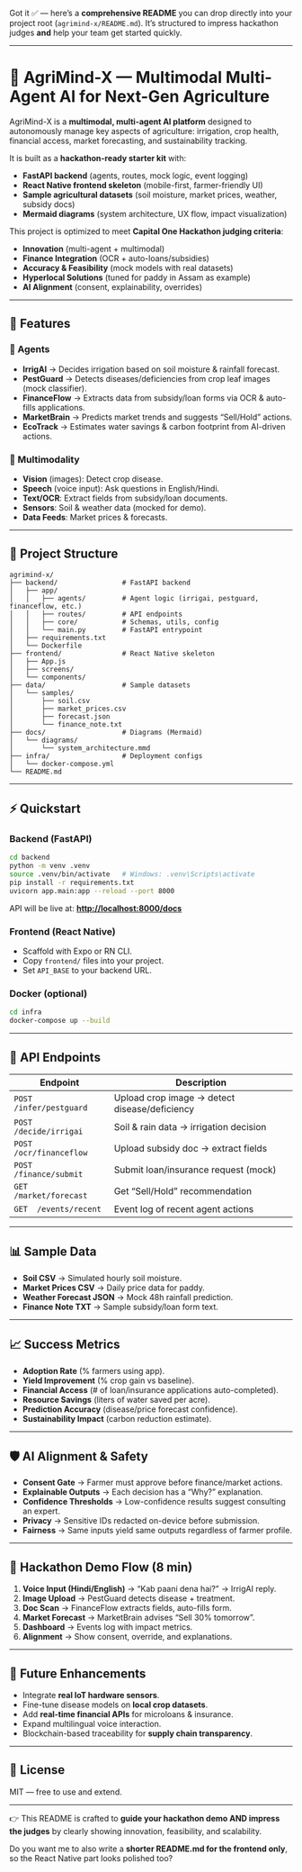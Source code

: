 Got it ✅ — here’s a **comprehensive README** you can drop directly into your project root (`agrimind-x/README.md`).
It’s structured to impress hackathon judges **and** help your team get started quickly.

---

# 🌾 AgriMind-X — Multimodal Multi-Agent AI for Next-Gen Agriculture

AgriMind-X is a **multimodal, multi-agent AI platform** designed to autonomously manage key aspects of agriculture: irrigation, crop health, financial access, market forecasting, and sustainability tracking.

It is built as a **hackathon-ready starter kit** with:

* **FastAPI backend** (agents, routes, mock logic, event logging)
* **React Native frontend skeleton** (mobile-first, farmer-friendly UI)
* **Sample agricultural datasets** (soil moisture, market prices, weather, subsidy docs)
* **Mermaid diagrams** (system architecture, UX flow, impact visualization)

This project is optimized to meet **Capital One Hackathon judging criteria**:

* **Innovation** (multi-agent + multimodal)
* **Finance Integration** (OCR + auto-loans/subsidies)
* **Accuracy & Feasibility** (mock models with real datasets)
* **Hyperlocal Solutions** (tuned for paddy in Assam as example)
* **AI Alignment** (consent, explainability, overrides)

---

## 🚀 Features

### 🤖 Agents

* **IrrigAI** → Decides irrigation based on soil moisture & rainfall forecast.
* **PestGuard** → Detects diseases/deficiencies from crop leaf images (mock classifier).
* **FinanceFlow** → Extracts data from subsidy/loan forms via OCR & auto-fills applications.
* **MarketBrain** → Predicts market trends and suggests “Sell/Hold” actions.
* **EcoTrack** → Estimates water savings & carbon footprint from AI-driven actions.

### 🧠 Multimodality

* **Vision** (images): Detect crop disease.
* **Speech** (voice input): Ask questions in English/Hindi.
* **Text/OCR**: Extract fields from subsidy/loan documents.
* **Sensors**: Soil & weather data (mocked for demo).
* **Data Feeds**: Market prices & forecasts.

---

## 📂 Project Structure

```
agrimind-x/
├── backend/                # FastAPI backend
│   ├── app/
│   │   ├── agents/         # Agent logic (irrigai, pestguard, financeflow, etc.)
│   │   ├── routes/         # API endpoints
│   │   ├── core/           # Schemas, utils, config
│   │   └── main.py         # FastAPI entrypoint
│   ├── requirements.txt
│   └── Dockerfile
├── frontend/               # React Native skeleton
│   ├── App.js
│   ├── screens/
│   └── components/
├── data/                   # Sample datasets
│   └── samples/
│       ├── soil.csv
│       ├── market_prices.csv
│       ├── forecast.json
│       └── finance_note.txt
├── docs/                   # Diagrams (Mermaid)
│   └── diagrams/
│       └── system_architecture.mmd
├── infra/                  # Deployment configs
│   └── docker-compose.yml
└── README.md
```

---

## ⚡ Quickstart

### Backend (FastAPI)

```bash
cd backend
python -m venv .venv
source .venv/bin/activate   # Windows: .venv\Scripts\activate
pip install -r requirements.txt
uvicorn app.main:app --reload --port 8000
```

API will be live at: **[http://localhost:8000/docs](http://localhost:8000/docs)**

### Frontend (React Native)

* Scaffold with Expo or RN CLI.
* Copy `frontend/` files into your project.
* Set `API_BASE` to your backend URL.

### Docker (optional)

```bash
cd infra
docker-compose up --build
```

---

## 🔌 API Endpoints

| Endpoint                | Description                                   |
| ----------------------- | --------------------------------------------- |
| `POST /infer/pestguard` | Upload crop image → detect disease/deficiency |
| `POST /decide/irrigai`  | Soil & rain data → irrigation decision        |
| `POST /ocr/financeflow` | Upload subsidy doc → extract fields           |
| `POST /finance/submit`  | Submit loan/insurance request (mock)          |
| `GET  /market/forecast` | Get “Sell/Hold” recommendation                |
| `GET  /events/recent`   | Event log of recent agent actions             |

---

## 📊 Sample Data

* **Soil CSV** → Simulated hourly soil moisture.
* **Market Prices CSV** → Daily price data for paddy.
* **Weather Forecast JSON** → Mock 48h rainfall prediction.
* **Finance Note TXT** → Sample subsidy/loan form text.

---

## 📈 Success Metrics

* **Adoption Rate** (% farmers using app).
* **Yield Improvement** (% crop gain vs baseline).
* **Financial Access** (# of loan/insurance applications auto-completed).
* **Resource Savings** (liters of water saved per acre).
* **Prediction Accuracy** (disease/price forecast confidence).
* **Sustainability Impact** (carbon reduction estimate).

---

## 🛡️ AI Alignment & Safety

* **Consent Gate** → Farmer must approve before finance/market actions.
* **Explainable Outputs** → Each decision has a “Why?” explanation.
* **Confidence Thresholds** → Low-confidence results suggest consulting an expert.
* **Privacy** → Sensitive IDs redacted on-device before submission.
* **Fairness** → Same inputs yield same outputs regardless of farmer profile.

---

## 📅 Hackathon Demo Flow (8 min)

1. **Voice Input (Hindi/English)** → “Kab paani dena hai?” → IrrigAI reply.
2. **Image Upload** → PestGuard detects disease + treatment.
3. **Doc Scan** → FinanceFlow extracts fields, auto-fills form.
4. **Market Forecast** → MarketBrain advises “Sell 30% tomorrow”.
5. **Dashboard** → Events log with impact metrics.
6. **Alignment** → Show consent, override, and explanations.

---

## 🔮 Future Enhancements

* Integrate **real IoT hardware sensors**.
* Fine-tune disease models on **local crop datasets**.
* Add **real-time financial APIs** for microloans & insurance.
* Expand multilingual voice interaction.
* Blockchain-based traceability for **supply chain transparency**.

---

## 📜 License

MIT — free to use and extend.

---

👉 This README is crafted to **guide your hackathon demo AND impress the judges** by clearly showing innovation, feasibility, and scalability.

Do you want me to also write a **shorter README.md for the frontend only**, so the React Native part looks polished too?
